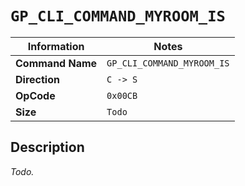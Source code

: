 # `GP_CLI_COMMAND_MYROOM_IS`

| Information               | Notes |
|---                        |---    |
| **Command Name**          | `GP_CLI_COMMAND_MYROOM_IS` |
| **Direction**             | `C -> S` |
| **OpCode**                | `0x00CB` |
| **Size**                  | `Todo` |

## Description

_Todo._